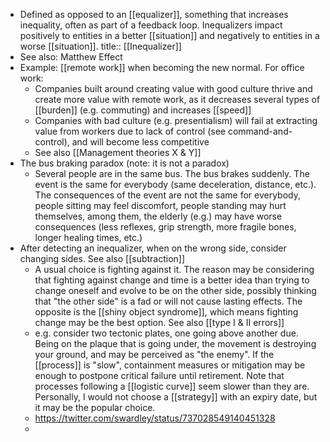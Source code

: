 - Defined as opposed to an [[equalizer]], something that increases inequality, often as part of a feedback loop. Inequalizers impact positively to entities in a better [[situation]] and negatively to entities in a worse [[situation]].
  title:: [[Inequalizer]]
- See also: Matthew Effect
- Example: [[remote work]] when becoming the new normal. For office work:
	- Companies built around creating value with good culture thrive and create more value with remote work, as it decreases several types of [[burden]] (e.g. commuting) and increases [[speed]]
	- Companies with bad culture (e.g. presentialism) will fail at extracting value from workers due to lack of control (see command-and-control), and will become less competitive
	- See also [[Management theories X & Y]]
- The bus braking paradox (note: it is not a paradox)
	- Several people are in the same bus. The bus brakes suddenly. The event is the same for everybody (same deceleration, distance, etc.). The consequences of the event are not the same for everybody, people sitting may feel discomfort, people standing may hurt themselves, among them, the elderly (e.g.) may have worse consequences (less reflexes, grip strength, more fragile bones, longer healing times, etc.)
- After detecting an inequalizer, when on the wrong side, consider changing sides. See also [[subtraction]]
	- A usual choice is fighting against it. The reason may be considering that fighting against change and time is a better idea than trying to change oneself and evolve to be on the other side, possibly thinking that "the other side" is a fad or will not cause lasting effects. The opposite is the [[shiny object syndrome]], which means fighting change may be the best option. See also [[type I & II errors]]
	- e.g. consider two tectonic plates, one going above another due. Being on the plaque that is going under, the movement is destroying your ground, and may be perceived as "the enemy". If the [[process]] is "slow", containment measures or mitigation may be enough to postpone critical failure until retirement. Note that processes following a [[logistic curve]] seem slower than they are. Personally, I would not choose a [[strategy]] with an expiry date, but it may be the popular choice.
	- https://twitter.com/swardley/status/737028549140451328
	-